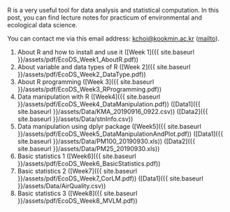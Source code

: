 R is a very useful tool for data analysis and statistical computation. 
In this post, you can find lecture notes for practicum of environmental and ecological data science. 

You can contact me via this email address: <kchoi@kookmin.ac.kr> ([mailto](mailto:kchoi@kookmin.ac.kr)).

1. About R and how to install and use it ([Week 1]({{ site.baseurl }}/assets/pdf/EcoDS_Week1_AboutR.pdf))
2. About variable and data types of R ([Week 2]({{ site.baseurl }}/assets/pdf/EcoDS_Week2_DataType.pdf))
3. About R programming ([Week 3]({{ site.baseurl }}/assets/pdf/EcoDS_Week3_RProgramming.pdf))
4. Data manipulation with R ([Week4]({{ site.baseurl }}/assets/pdf/EcoDS_Week4_DataManipulation.pdf)) ([Data1]({{ site.baseurl }}/assets/Data/KMA_20190916_0922.csv)) ([Data2]({{ site.baseurl }}/assets/Data/stnInfo.csv))
5. Data manipulation using dplyr package ([Week5]({{ site.baseurl }}/assets/pdf/EcoDS_Week5_DataManipulationAndPlot.pdf)) ([Data1]({{ site.baseurl }}/assets/Data/PM100_20190930.xls)) ([Data2]({{ site.baseurl }}/assets/Data/PM25_20190930.xls))
6. Basic statistics 1 ([Week6]({{ site.baseurl }}/assets/pdf/EcoDS_Week6_BasicStatistics.pdf))
7. Basic statistics 2 ([Week7]({{ site.baseurl }}/assets/pdf/EcoDS_Week7_CorLM.pdf)) ([Data1]({{ site.baseurl }}/assets/Data/AirQuality.csv))
8. Basic statistics 3 ([Week8]({{ site.baseurl }}/assets/pdf/EcoDS_Week8_MVLM.pdf))


